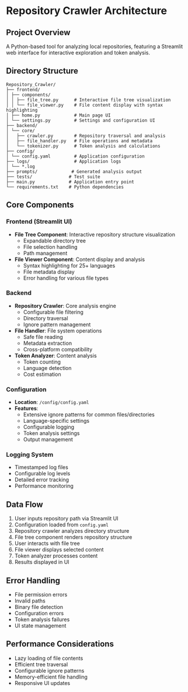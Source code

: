 # Repository Crawler Architecture

## Project Overview
A Python-based tool for analyzing local repositories, featuring a Streamlit web interface for interactive exploration and token analysis.

## Directory Structure

```
Repository_Crawler/
├── frontend/
│ ├── components/
│ │ ├── file_tree.py      # Interactive file tree visualization
│ │ └── file_viewer.py    # File content display with syntax highlighting
│ ├── home.py             # Main page UI
│ └── settings.py         # Settings and configuration UI
├── backend/
│ └── core/
│   ├── crawler.py        # Repository traversal and analysis
│   ├── file_handler.py   # File operations and metadata
│   └── tokenizer.py      # Token analysis and calculations
├── config/
│ └── config.yaml         # Application configuration
├── logs/                 # Application logs
│ └── *.log
├── prompts/             # Generated analysis output
├── tests/              # Test suite
├── main.py             # Application entry point
└── requirements.txt    # Python dependencies
```

## Core Components

### Frontend (Streamlit UI)
- **File Tree Component**: Interactive repository structure visualization
  - Expandable directory tree
  - File selection handling
  - Path management
- **File Viewer Component**: Content display and analysis
  - Syntax highlighting for 25+ languages
  - File metadata display
  - Error handling for various file types

### Backend
- **Repository Crawler**: Core analysis engine
  - Configurable file filtering
  - Directory traversal
  - Ignore pattern management
- **File Handler**: File system operations
  - Safe file reading
  - Metadata extraction
  - Cross-platform compatibility
- **Token Analyzer**: Content analysis
  - Token counting
  - Language detection
  - Cost estimation

### Configuration
- **Location**: `/config/config.yaml`
- **Features**:
  - Extensive ignore patterns for common files/directories
  - Language-specific settings
  - Configurable logging
  - Token analysis settings
  - Output management

### Logging System
- Timestamped log files
- Configurable log levels
- Detailed error tracking
- Performance monitoring

## Data Flow
1. User inputs repository path via Streamlit UI
2. Configuration loaded from `config.yaml`
3. Repository crawler analyzes directory structure
4. File tree component renders repository structure
5. User interacts with file tree
6. File viewer displays selected content
7. Token analyzer processes content
8. Results displayed in UI

## Error Handling
- File permission errors
- Invalid paths
- Binary file detection
- Configuration errors
- Token analysis failures
- UI state management

## Performance Considerations
- Lazy loading of file contents
- Efficient tree traversal
- Configurable ignore patterns
- Memory-efficient file handling
- Responsive UI updates